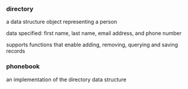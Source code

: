 ### directory
a data structure object representing a person

data specified: first name, last name, email address, and phone number

supports functions that enable adding, removing, querying and saving records











### phonebook
an implementation of the directory data structure

